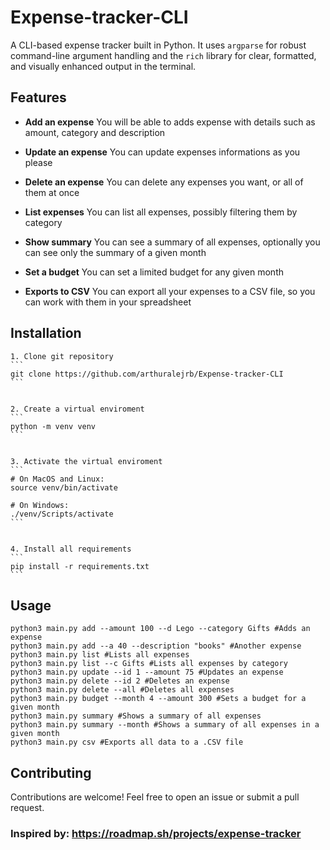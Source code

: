 # Expense-tracker-CLI
A CLI-based expense tracker built in Python. It uses `argparse` for robust command-line argument handling and the `rich` library for clear, formatted, and visually enhanced output in the terminal. 

## Features

- **Add an expense** You will be able to adds expense with details such as amount, category and description

- **Update an expense** You can update expenses informations as you please

- **Delete an expense** You can delete any expenses you want, or all of them at once 

- **List expenses** You can list all expenses, possibly filtering them by category

- **Show summary** You can see a summary of all expenses, optionally you can see only the summary of a given month

- **Set a budget** You can set a limited budget for any given month

- **Exports to CSV** You can export all your expenses to a CSV file, so you can work with them in your spreadsheet


## Installation
    1. Clone git repository
    ```
    git clone https://github.com/arthuralejrb/Expense-tracker-CLI
    ```


    2. Create a virtual enviroment
    ```
    python -m venv venv
    ```


    3. Activate the virtual enviroment
    ```
    # On MacOS and Linux:
    source venv/bin/activate
    
    # On Windows:
    ./venv/Scripts/activate
    ```


    4. Install all requirements
    ```
    pip install -r requirements.txt
    ```


## Usage

```
python3 main.py add --amount 100 --d Lego --category Gifts #Adds an expense
python3 main.py add --a 40 --description "books" #Another expense
python3 main.py list #Lists all expenses
python3 main.py list --c Gifts #Lists all expenses by category
python3 main.py update --id 1 --amount 75 #Updates an expense
python3 main.py delete --id 2 #Deletes an expense
python3 main.py delete --all #Deletes all expenses
python3 main.py budget --month 4 --amount 300 #Sets a budget for a given month
python3 main.py summary #Shows a summary of all expenses
python3 main.py summary --month #Shows a summary of all expenses in a given month
python3 main.py csv #Exports all data to a .CSV file
```


## Contributing

Contributions are welcome! Feel free to open an issue or submit a pull request.


### Inspired by: https://roadmap.sh/projects/expense-tracker
